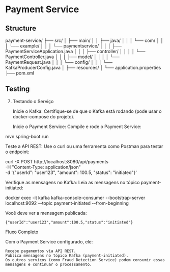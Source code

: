 # Payment Service

## Structure 

payment-service/
├── src/
│   ├── main/
│   │   ├── java/
│   │   │   └── com/
│   │   │       └── example/
│   │   │           └── paymentservice/
│   │   │               ├── PaymentServiceApplication.java
│   │   │               ├── controller/
│   │   │               │   └── PaymentController.java
│   │   │               ├── model/
│   │   │               │   └── PaymentRequest.java
│   │   │               └── config/
│   │   │                   └── KafkaProducerConfig.java
│   ├── resources/
│       └── application.properties
├── pom.xml


## Testing

7. Testando o Serviço

    Inicie o Kafka: Certifique-se de que o Kafka está rodando (pode usar o docker-compose do projeto).

    Inicie o Payment Service: Compile e rode o Payment Service:

mvn spring-boot:run

Teste a API REST: Use o curl ou uma ferramenta como Postman para testar o endpoint:

curl -X POST http://localhost:8080/api/payments \
-H "Content-Type: application/json" \
-d '{"userId": "user123", "amount": 100.5, "status": "initiated"}'

Verifique as mensagens no Kafka: Leia as mensagens no tópico payment-initiated:

docker exec -it kafka kafka-console-consumer --bootstrap-server localhost:9092 --topic payment-initiated --from-beginning

Você deve ver a mensagem publicada:

    {"userId":"user123","amount":100.5,"status":"initiated"}

Fluxo Completo

Com o Payment Service configurado, ele:

    Recebe pagamentos via API REST.
    Publica mensagens no tópico Kafka (payment-initiated).
    Os outros serviços (como Fraud Detection Service) podem consumir essas mensagens e continuar o processamento.